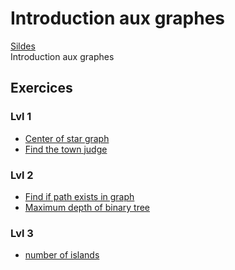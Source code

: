 # Introduction aux graphes
[Sildes](https://github.com/INSAlgo/INSAlgo-2022-2023/blob/17c3f5e0c2cccd71d0e6b8ddd7f1e008f20732f7/10%20-%20Graphes/Cours%2010%20-%20Graphes.pdf)</br>
Introduction aux graphes
## Exercices
### Lvl 1
- [Center of star graph](https://leetcode.com/problems/find-center-of-star-graph/)
- [Find the town judge](https://leetcode.com/problems/find-the-town-judge/)
### Lvl 2
- [Find if path exists in graph](https://leetcode.com/problems/find-if-path-exists-in-graph/)
- [Maximum depth of binary tree](https://leetcode.com/problems/maximum-depth-of-binary-tree/)
### Lvl 3
- [number of islands](https://leetcode.com/problems/number-of-islands/)
